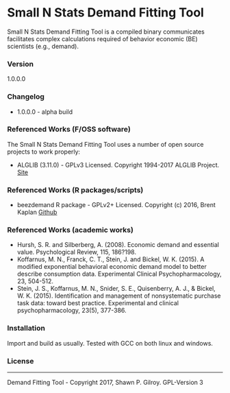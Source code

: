 
# Small N Stats Demand Fitting Tool

Small N Stats Demand Fitting Tool is a compiled binary communicates facilitates complex calculations required of behavior economic (BE) scientists (e.g., demand).

### Version
1.0.0.0

### Changelog
 * 1.0.0.0 - alpha build

### Referenced Works (F/OSS software)
The Small N Stats Demand Fitting Tool uses a number of open source projects to work properly:
* ALGLIB (3.11.0) - GPLv3 Licensed. Copyright 1994-2017 ALGLIB Project. [Site](http://www.alglib.net/)

### Referenced Works (R packages/scripts)
* beezdemand R package - GPLv2+ Licensed. Copyright (c) 2016, Brent Kaplan [Github](https://github.com/brentkaplan/beezdemand)

### Referenced Works (academic works)
* Hursh, S. R. and Silberberg, A. (2008). Economic demand and essential value. Psychological Review, 115, 186?198.
* Koffarnus, M. N., Franck, C. T., Stein, J. and Bickel, W. K. (2015). A modified exponential behavioral economic demand model to better describe consumption data. Experimental Clinical Psychopharmacology, 23, 504-512.
* Stein, J. S., Koffarnus, M. N., Snider, S. E., Quisenberry, A. J., & Bickel, W. K. (2015). Identification and management of nonsystematic purchase task data: toward best practice. Experimental and clinical psychopharmacology, 23(5), 377-386.

### Installation
Import and build as usually. Tested with GCC on both linux and windows.

### License
----
Demand Fitting Tool - Copyright 2017, Shawn P. Gilroy. GPL-Version 3
